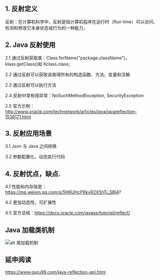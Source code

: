 ## 1. 反射定义
反射：在计算机科学中，反射是指计算机程序在运行时（Run time）可以访问、检测和修改它本身状态或行为的一种能力。
## 2. Java 反射使用
2.1 通过反射获取类：Class.forName("package.className")，klass.getClass()和 Kclass.class;

2.2 通过反射可以获取该类得所有的构造函数、方法、变量和注解

2.3 通过反射可以执行方法

2.4 反射中常有得异常：NoSuchMethodException, SecurityException

2.5 官方示例：http://www.oracle.com/technetwork/articles/java/javareflection-1536171.html
## 3. 反射应用场景
3.1 Json 与 Java 之间转换

3.2 参数配置化，动态执行代码

## 4. 反射优点，缺点.
4.1 性能和内存隐患：https://mp.weixin.qq.com/s/5H6UHcP6kvR2X5hTj_SBjA?

4.2 更加动态性，可扩展性

4.5 官方总结：https://docs.oracle.com/javase/tutorial/reflect/
## Java 加载类机制
![alt 类加载机制](https://pic4.zhimg.com/80/v2-4face8109e0d52ef5894c41c69e4ec6b_hd.jpg)

## 延申阅读
https://www.guru99.com/java-reflection-api.html
